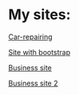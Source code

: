 # My sites:

[Car-repairing](https://siteslabs.github.io/site%203/index.html)

[Site with bootstrap](https://siteslabs.github.io/Site_with_bootstrap/index.html )

[Business site](https://siteslabs.github.io/website_with_html_and_css/web%20site%20with%20html%20css%20and%20bootstrap.html)

[Business site 2](https://siteslabs.github.io/business%20proj/index.html)


